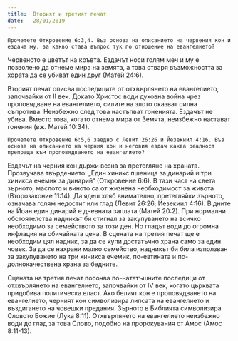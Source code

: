 ```yaml
---
title:  Вторият и третият печат
date:   28/01/2019
---
```


`Прочетете Откровение 6:3,4. Въз основа на описанието на червения кон и ездача му, за какво става въпрос тук по отношение на евангелието?`

Червеното е цветът на кръвта. Ездачът носи голям меч и му е позволено да отнеме мира на земята, а това отваря възможността за хората да се убиват един друг (Матей 24:6).

Вторият печат описва последиците от отхвърлянето на евангелието, започвайки от ІІ век. Докато Христос води духовна война чрез проповядване на евангелието, силите на злото оказват силна съпротива. Неизбежно след това настъпват гоненията. Ездачът не убива. Вместо това, когато отнема мира от Земята, неизбежно настават гонения (вж. Матей 10:34).

`Прочетете Откровение 6:5,6 заедно с Левит 26:26 и Йезекиил 4:16. Въз основа на описанието на черния кон и неговия ездач каква реалност препраща към проповядването на евангелието?`

Ездачът на черния кон държи везна за претегляне на храната. Прозвучава твърдението: „Един хиникс пшеница за динарий и три хиникса ечемик за динарий“ (Откровение 6:6). В тази част на света зърното, маслото и виното са от жизнена необходимост за живота (Второзаконие 11:14). Да ядеш хляб внимателно, претегляйки зърното, означава голям недостиг или глад (Левит 26:26; Йезекиил 4:16). В дните на Йоан един динарий е дневната заплата (Матей 20:2). При нормални обстоятелства надникът би стигнал за закупуването на всичко необходимо за семейството за този ден. Но гладът води до огромна инфлация на обичайната цена. В сцената на третия печат ще е необходим цял надник, за да се купи достатъчно храна само за един човек. За да се нахрани малко семейство, надникът би била използван за закупуването на три хиникса ечемик, по-евтината и по-долнокачествена храна за бедните.

Сцената на третия печат посочва по-нататъшните последици от отхвърлянето на евангелието, започвайки от ІV век, когато църквата придобива политическа власт. Ако белият кон е проповядването на евангелието, черният кон символизира липсата на евангелието и въздигането на човешки предания. Зърното в Библията символизира Словото Божие (Лука 8:11). Отхвърлянето на евангелието неизбежно води до глад за това Слово, подобно на пророкувания от Амос (Амос 8:11-13).